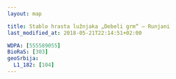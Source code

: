 ```yaml
---
layout: map

title: Stablo hrasta lužnjaka „Debeli grm“ – Runjani
last_modified_at: 2018-05-21T22:14:51+02:00

WDPA: [555589055]
BioRaS: [303]
geoSrbija:
  L1_182: [104]
---
```


